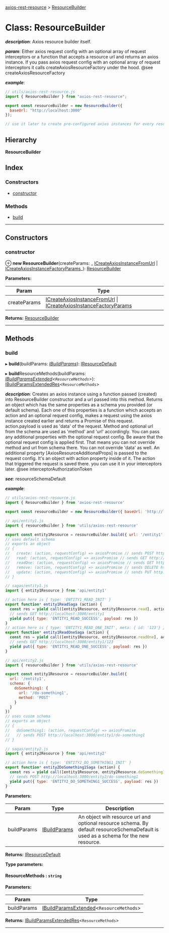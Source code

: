 [axios-rest-resource](../README.md) > [ResourceBuilder](../classes/resourcebuilder.md)

# Class: ResourceBuilder

_**description**_: Axios resource builder itself.

_**param**_: Either axios request config with an optional array of request interceptors or a function that accepts a resource url and returns an axios instance. If you pass axios request config with an optional array of request interceptors it calls createAxiosResourceFactory under the hood. @see createAxiosResourceFactory

_**example**_:

```js
// utils/axios-rest-resource.js
import { ResourceBuilder } from "axios-rest-resource";

export const resourceBuilder = new ResourceBuilder({
  baseUrl: "http://localhost:3000"
});

// use it later to create pre-configured axios instances for every resource
```

## Hierarchy

**ResourceBuilder**

## Index

### Constructors

- [constructor](resourcebuilder.md#constructor)

### Methods

- [build](resourcebuilder.md#build)

---

## Constructors

<a id="constructor"></a>

### constructor

⊕ **new ResourceBuilder**(createParams: _ [ICreateAxiosInstanceFromUrl](../#icreateaxiosinstancefromurl) &#124; [ICreateAxiosInstanceFactoryParams](../interfaces/icreateaxiosinstancefactoryparams.md)_): [ResourceBuilder](resourcebuilder.md)

**Parameters:**

| Param        | Type                                                                                                                                                          |
| ------------ | ------------------------------------------------------------------------------------------------------------------------------------------------------------- |
| createParams | [ICreateAxiosInstanceFromUrl](../#icreateaxiosinstancefromurl) &#124; [ICreateAxiosInstanceFactoryParams](../interfaces/icreateaxiosinstancefactoryparams.md) |

**Returns:** [ResourceBuilder](resourcebuilder.md)

---

## Methods

<a id="build"></a>

### build

▸ **build**(buildParams: _[IBuildParams](../interfaces/ibuildparams.md)_): [IResourceDefault](../interfaces/iresourcedefault.md)

▸ **build**ResourceMethods(buildParams: _[IBuildParamsExtended](../interfaces/ibuildparamsextended.md)<`ResourceMethods`>_): [IBuildParamsExtendedRes](../#ibuildparamsextendedres)<`ResourceMethods`>

_**description**_: Creates an axios instance using a function passed (created) into ResourceBuilder constructor and a url passed into this method. Returns an object which has the same properties as a schema you provided (or default schema). Each one of this properties is a function which accepts an action and an optional request config, makes a request using the axios instance created earlier and returns a Promise of this request. action.payload is used as 'data' of the request. Method and optional url from the schema are used as 'method' and 'url' accordingly. You can pass any additional properties with the optional request config. Be aware that the optional request config is applied first. That means you can not override method and url from schema there. You can not override 'data' as well. An additional property \[AxiosResourceAdditionalProps\] is passed to the request config. It's an object with action property inside of it. The action that triggered the request is saved there. you can use it in your interceptors later. @see interceptorAuthorizationToken

_**see**_: resourceSchemaDefault

_**example**_:

```js
// utils/axios-rest-resource.js
import { ResourceBuilder } from 'axios-rest-resource'

export const resourceBuilder = new ResourceBuilder({ baseUrl: 'http://localhost:3000' })

// api/entity1.js
import { resourceBuilder } from 'utils/axios-rest-resource'

export const entity1Resource = resourceBuilder.build({ url: '/entity1' })
// uses default schema
// exports an object
// {
//   create: (action, requestConfig) => axiosPromise // sends POST http://localhost:3000/entity1,
//   read: (action, requestConfig) => axiosPromise // sends GET http://localhost:3000/entity1,
//   readOne: (action, requestConfig) => axiosPromise // sends GET http://localhost:3000/entity1/{id},
//   remove: (action, requestConfig) => axiosPromise // sends DELETE http://localhost:3000/entity1/{id},
//   update: (action, requestConfig) => axiosPromise // sends PUT http://localhost:3000/entity1/{id}
// }

// sagas/entity1.js
import { entity1Resource } from 'api/entity1'

// action here is { type: 'ENTITY1_READ_INIT' }
export function* entity1ReadSaga (action) {
  const res = yield call([entity1Resource, entity1Resource.read], action)
  // sends GET http://localhost:3000/entity1
  yield put({ type: 'ENTITY1_READ_SUCCESS', payload: res })
}
// action here is { type: 'ENTITY1_READ_ONE_INIT', meta: { id: '123'} }
export function* entity1ReadOneSaga (action) {
  const res = yield call([entity1Resource, entity1Resource.readOne], action, { params: { id: action.meta.id } })
  // sends GET http://localhost:3000/entity1/123
  yield put({ type: 'ENTITY1_READ_ONE_SUCCESS', payload: res })
}

// api/entity2.js
import { resourceBuilder } from 'utils/axios-rest-resource'

export const entity1Resource = resourceBuilder.build({
  url: '/entity1',
  schema: {
    doSomething1: {
      url: '/do-something1',
      method: 'POST'
    }
  }
})
// uses cusom schema
// exports an object
// {
//   doSomething1: (action, requestConfig) => axiosPromise
//   // sends POST http://localhost:3000/entity1/do-something1
// }

// sagas/entity2.js
import { entity2Resource } from 'api/entity2'

// action here is { type: 'ENTITY2_DO_SOMETHING1_INIT' }
export function* entity2DoSomething1Saga (action) {
  const res = yield call([entity1Resource, entity2Resource.doSomething1], action)
  // sends POST http://localhost:3000/entity2/do-something1
  yield put({ type: 'ENTITY2_DO_SOMETHING1_SUCCESS', payload: res })
}
```

**Parameters:**

| Param       | Type                                          | Description                                                                                                                         |
| ----------- | --------------------------------------------- | ----------------------------------------------------------------------------------------------------------------------------------- |
| buildParams | [IBuildParams](../interfaces/ibuildparams.md) | An object wih resource url and optional resource schema. By default resourceSchemaDefault is used as a schema for the new resource. |

**Returns:** [IResourceDefault](../interfaces/iresourcedefault.md)

**Type parameters:**

#### ResourceMethods : `string`

**Parameters:**

| Param       | Type                                                                             |
| ----------- | -------------------------------------------------------------------------------- |
| buildParams | [IBuildParamsExtended](../interfaces/ibuildparamsextended.md)<`ResourceMethods`> |

**Returns:** [IBuildParamsExtendedRes](../#ibuildparamsextendedres)<`ResourceMethods`>

---
